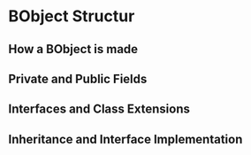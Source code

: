 # BObject Structur

## How a BObject is made


## Private and Public Fields


## Interfaces and Class Extensions


## Inheritance and Interface Implementation
